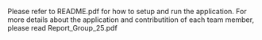 Please refer to README.pdf for how to setup and run the application. For more details about the application and contributition of each team member, please read Report_Group_25.pdf
